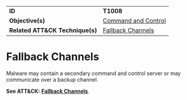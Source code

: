 |||
|---------|------------------------|
|**ID**|**T1008**|
|**Objective(s)**|[Command and Control](https://github.com/MAECProject/malware-behaviors/tree/master/command-and-control)|
|**Related ATT&CK Technique(s)**|[Fallback Channels](https://attack.mitre.org/techniques/T1008/)|

Fallback Channels
=================
Malware may contain a secondary command and control server or may communicate over a backup channel.

**See ATT&CK:** [**Fallback Channels**](https://attack.mitre.org/techniques/T1008/).